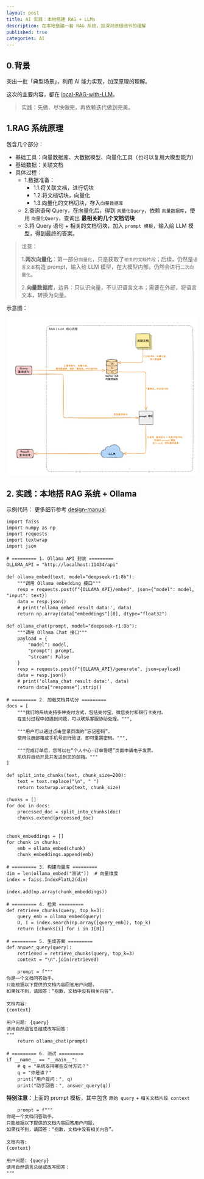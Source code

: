```yaml
---
layout: post
title: AI 实践：本地搭建 RAG + LLMs
description: 在本地搭建一套 RAG 系统，加深对原理细节的理解
published: true
categories: AI 
---
```


## 0.背景


突出一批「典型场景」，利用 AI 能力实现，加深原理的理解。

这次的主要内容，都在 [local-RAG-with-LLM](https://github.com/ningg/local-RAG-with-LLM/)。


> 实践：先做、尽快做完，再依赖迭代做到完美。


## 1.RAG 系统原理


包含几个部分：

* 基础工具：向量数据库、大数据模型、向量化工具（也可以复用大模型能力）
* 基础数据：关联文档
* 具体过程：
    * 1.数据准备： 
        * 1.1.将关联文档，进行切块
        * 1.2.将文档切块，向量化
        * 1.3.向量化的文档切块，存入`向量数据库`
    * 2.查询语句 Query，在向量化后，得到 `向量化Query`，依赖 `向量数据库`，使用 `向量化Query`，查询出 **最相关的几个文档切块**
    * 3.将 Query 语句 + 相关的文档切块，加入 `prompt 模板`，输入给 LLM 模型，得到最终的答案。

> 注意：
> 
> 1.**两次向量化**：第一部分`向量化`，只是获取了`相关的文档片段`；后续，仍然是`语言文本`构造 prompt，输入给 LLM 模型，在大模型内部，仍然会进行`二次向量化`。
> 
> 2.**向量数据库**，边界：只认识向量，不认识语言文本；需要在外部，将语言文本，转换为向量。


示意图：

![](/images/ai-series/rag-process-tips.png)


## 2. 实践：本地搭 RAG 系统 + Ollama

示例代码： 更多细节参考 [design-manual](https://github.com/ningg/local-RAG-with-LLM/blob/main/docs/design-manual.md)

```
import faiss
import numpy as np
import requests
import textwrap
import json

# ========= 1. Ollama API 封装 =========
OLLAMA_API = "http://localhost:11434/api"

def ollama_embed(text, model="deepseek-r1:8b"):
    """调用 Ollama embedding 接口"""
    resp = requests.post(f"{OLLAMA_API}/embed", json={"model": model, "input": text})
    data = resp.json()
    # print('ollama_embed result data:', data)
    return np.array(data["embeddings"][0], dtype="float32")

def ollama_chat(prompt, model="deepseek-r1:8b"):
    """调用 Ollama Chat 接口"""
    payload = {
        "model": model,
        "prompt": prompt,
        "stream": False
    }
    resp = requests.post(f"{OLLAMA_API}/generate", json=payload)
    data = resp.json()
    # print('ollama_chat result data:', data)
    return data["response"].strip()

# ========= 2. 加载文档并切分 =========
docs = [
    """我们的系统支持多种支付方式，包括支付宝、微信支付和银行卡支付。
    在支付过程中如遇到问题，可以联系客服协助处理。""",
    
    """用户可以通过点击登录页面的“忘记密码”，
    使用注册邮箱或手机号进行验证，即可重置密码。""",
    
    """完成订单后，您可以在“个人中心-订单管理”页面申请电子发票。
    系统将自动开具并发送到您的邮箱。"""
]

def split_into_chunks(text, chunk_size=200):
    text = text.replace("\n", " ")
    return textwrap.wrap(text, chunk_size)

chunks = []
for doc in docs:
    processed_doc = split_into_chunks(doc)
    chunks.extend(processed_doc)


chunk_embeddings = []
for chunk in chunks:
    emb = ollama_embed(chunk)
    chunk_embeddings.append(emb)

# ========= 3. 构建向量库 =========
dim = len(ollama_embed("测试"))  # 向量维度
index = faiss.IndexFlatL2(dim) 

index.add(np.array(chunk_embeddings))

# ========= 4. 检索 =========
def retrieve_chunks(query, top_k=3):
    query_emb = ollama_embed(query)
    D, I = index.search(np.array([query_emb]), top_k)
    return [chunks[i] for i in I[0]]

# ========= 5. 生成答案 =========
def answer_query(query):
    retrieved = retrieve_chunks(query, top_k=3)
    context = "\n".join(retrieved)

    prompt = f"""
你是一个文档问答助手。
只能根据以下提供的文档内容回答用户问题，
如果找不到，请回答：“抱歉，文档中没有相关内容”。

文档内容:
{context}

用户问题: {query}
请用自然语言总结或改写回答：
"""
    return ollama_chat(prompt)

# ========= 6. 测试 =========
if __name__ == "__main__":
    # q = "系统支持哪些支付方式？"
    q = "你是谁？"
    print("用户提问：", q)
    print("助手回答：", answer_query(q))
```


**特别注意**：上面的 prompt 模板，其中包含 `原始 query` + `相关文档片段 context`

```
    prompt = f"""
你是一个文档问答助手。
只能根据以下提供的文档内容回答用户问题，
如果找不到，请回答：“抱歉，文档中没有相关内容”。

文档内容:
{context}

用户问题: {query}
请用自然语言总结或改写回答：
"""
```




[NingG]:    http://ningg.github.io  "NingG"











